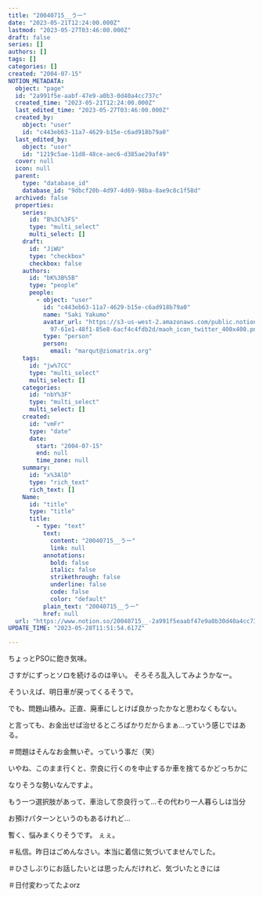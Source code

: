 ```yaml
---
title: "20040715__うー"
date: "2023-05-21T12:24:00.000Z"
lastmod: "2023-05-27T03:46:00.000Z"
draft: false
series: []
authors: []
tags: []
categories: []
created: "2004-07-15"
NOTION_METADATA:
  object: "page"
  id: "2a991f5e-aabf-47e9-a0b3-0d40a4cc737c"
  created_time: "2023-05-21T12:24:00.000Z"
  last_edited_time: "2023-05-27T03:46:00.000Z"
  created_by:
    object: "user"
    id: "c443eb63-11a7-4629-b15e-c6ad918b79a0"
  last_edited_by:
    object: "user"
    id: "1219c5ae-11d8-48ce-aec6-d385ae29af49"
  cover: null
  icon: null
  parent:
    type: "database_id"
    database_id: "9dbcf20b-4d97-4d69-98ba-8ae9c8c1f58d"
  archived: false
  properties:
    series:
      id: "B%3C%3FS"
      type: "multi_select"
      multi_select: []
    draft:
      id: "JiWU"
      type: "checkbox"
      checkbox: false
    authors:
      id: "bK%3B%5B"
      type: "people"
      people:
        - object: "user"
          id: "c443eb63-11a7-4629-b15e-c6ad918b79a0"
          name: "Saki Yakumo"
          avatar_url: "https://s3-us-west-2.amazonaws.com/public.notion-static.com/3ad1c4\
            97-61e1-48f1-85e8-6acf4c4fdb2d/maoh_icon_twitter_400x400.png"
          type: "person"
          person:
            email: "marqut@ziomatrix.org"
    tags:
      id: "jw%7CC"
      type: "multi_select"
      multi_select: []
    categories:
      id: "nbY%3F"
      type: "multi_select"
      multi_select: []
    created:
      id: "vmFr"
      type: "date"
      date:
        start: "2004-07-15"
        end: null
        time_zone: null
    summary:
      id: "x%3AlD"
      type: "rich_text"
      rich_text: []
    Name:
      id: "title"
      type: "title"
      title:
        - type: "text"
          text:
            content: "20040715__うー"
            link: null
          annotations:
            bold: false
            italic: false
            strikethrough: false
            underline: false
            code: false
            color: "default"
          plain_text: "20040715__うー"
          href: null
  url: "https://www.notion.so/20040715__-2a991f5eaabf47e9a0b30d40a4cc737c"
UPDATE_TIME: "2023-05-28T11:51:54.617Z"

---
```

<link rel="stylesheet" href="https://cdn.jsdelivr.net/npm/katex@0.16.2/dist/katex.min.css" integrity="sha384-bYdxxUwYipFNohQlHt0bjN/LCpueqWz13HufFEV1SUatKs1cm4L6fFgCi1jT643X" crossorigin="anonymous">


ちょっとPSOに飽き気味。


さすがにずっとソロを続けるのは辛い。 そろそろ乱入してみようかなー。


そういえば、明日車が戻ってくるそうで。


でも、問題山積み。正直、廃車にしとけば良かったかなと思わなくもない。


と言っても、お金出せば治せるところばかりだからまぁ…っていう感じではある。


＃問題はそんなお金無いぞ。っていう事だ（笑）


いやね、このまま行くと、奈良に行くのを中止するか車を捨てるかどっちかに


なりそうな勢いなんですよ。


もう一つ選択肢があって、車治して奈良行って…その代わり一人暮らしは当分


お預けパターンというのもあるけれど…


暫く、悩みまくりそうです。 ぇぇ。


＃私信。昨日はごめんなさい。本当に着信に気づいてませんでした。


＃ひさしぶりにお話したいとは思ったんだけれど、気づいたときには


＃日付変わってたよorz

